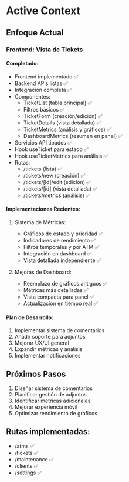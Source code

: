 # Active Context

## Enfoque Actual

### Frontend: Vista de Tickets

#### Completado:

- Frontend implementado ✅
- Backend APIs listas ✅
- Integración completa ✅
- Componentes:
  - TicketList (tabla principal) ✅
  - Filtros básicos ✅
  - TicketForm (creación/edición) ✅
  - TicketDetails (vista detallada) ✅
  - TicketMetrics (análisis y gráficos) ✅
  - DashboardMetrics (resumen en panel) ✅
- Servicios API tipados ✅
- Hook useTicket para estado ✅
- Hook useTicketMetrics para análisis ✅
- Rutas:
  - /tickets (lista) ✅
  - /tickets/new (creación) ✅
  - /tickets/[id]/edit (edición) ✅
  - /tickets/[id] (vista detallada) ✅
  - /tickets/metrics (análisis) ✅

#### Implementaciones Recientes:

1. Sistema de Métricas:

   - Gráficos de estado y prioridad ✅
   - Indicadores de rendimiento ✅
   - Filtros temporales y por ATM ✅
   - Integración en dashboard ✅
   - Vista detallada independiente ✅

2. Mejoras de Dashboard:
   - Reemplazo de gráficos antiguos ✅
   - Métricas más detalladas ✅
   - Vista compacta para panel ✅
   - Actualización en tiempo real ✅

#### Plan de Desarrollo:

1. Implementar sistema de comentarios
2. Añadir soporte para adjuntos
3. Mejorar UX/UI general
4. Expandir métricas y análisis
5. Implementar notificaciones

## Próximos Pasos

1. Diseñar sistema de comentarios
2. Planificar gestión de adjuntos
3. Identificar métricas adicionales
4. Mejorar experiencia móvil
5. Optimizar rendimiento de gráficos

## Rutas implementadas:

- /atms ✅
- /tickets ✅
- /maintenance ✅
- /clients ✅
- /settings ✅
